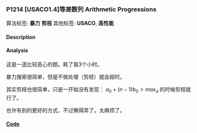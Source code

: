 
### P1214 [USACO1.4]等差数列 Arithmetic Progressions

算法标签: **暴力** **剪枝**
其他标签: **USACO**, **高性能**

#### Description


#### Analysis

这是一道比较恶心的题。耗了我3个小时。

暴力搜索很简单，但是不做处理（剪枝）就会超时。

其实剪枝也很简单，只是一开始没有发现： $a_0 + (n - 1)b_0 > max_a$ 的时候剪枝就行了。

也许有别的更好的方式，不过懒得弄了。太麻烦了。


#### [Code](../../cpp/12/p1214.cpp)


